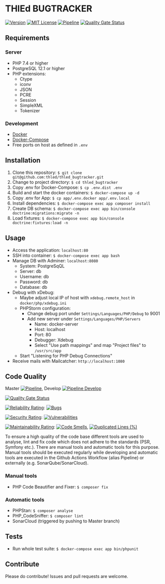 # THlEd BUGTRACKER

[![Version][version-badge]](changelog)
[![MIT License][license-badge]](license)
[![Pipeline][pipeline-badge]](pipeline)
[![Quality Gate Status][sonarcloud-quality-gate-badge]](sonarcloud-dashboard)

## Requirements

### Server

- PHP 7.4 or higher
- PostgreSQL 12.1 or higher
- PHP extensions:
  - Ctype
  - iconv
  - JSON
  - PCRE
  - Session
  - SimpleXML
  - Tokenizer

### Development

- [Docker][docker]
- [Docker-Compose][docker-compose]
- Free ports on host as defined in `.env`

## Installation

1. Clone this repository: `$ git clone git@github.com:thled/thled_bugtracker.git`
1. Change to project directory: `$ cd thled_bugtracker`
1. Copy .env for Docker-Compose: `$ cp .env.dist .env`
1. Build and start the docker containers: `$ docker-compose up -d`
1. Copy .env for App: `$ cp app/.env.docker app/.env.local`
1. Install dependencies: `$ docker-compose exec app composer install`
1. Create DB schema: `$ docker-compose exec app bin/console doctrine:migrations:migrate -n`
1. Load fixtures: `$ docker-compose exec app bin/console doctrine:fixtures:load -n`

## Usage

- Access the application: `localhost:80`
- SSH into container: `$ docker-compose exec app bash`
- Manage DB with Adminer: `localhost:8080`
  - System: PostgreSqQL
  - Server: db
  - Username: db
  - Password: db
  - Database: db
- Debug with xDebug:
  - Maybe adjust local IP of host with `xdebug.remote_host` in `docker/php/xdebug.ini`
  - PHPStorm configuration:
    - Change debug port under `Settings/Languages/PHP/Debug` to 9001
    - Add new server under `Settings/Languages/PHP/Servers`
      - Name: docker-server
      - Host: localhost
      - Port: 80
      - Debugger: Xdebug
      - Select "Use path mappings" and map "Project files" to `/usr/src/app`
  - Start "Listening for PHP Debug Connections"
- Receive mails with Mailcatcher: `http://localhost:1080`

## Code Quality

Master [![Pipeline][pipeline-badge]](pipeline),
Develop [![Pipeline Develop][pipeline-dev-badge]](pipeline-dev)

[![Quality Gate Status][sonarcloud-quality-gate-badge]](sonarcloud-dashboard)

[![Reliability Rating][sonarcloud-reliability-badge]](sonarcloud-dashboard):
[![Bugs][sonarcloud-bugs-badge]](sonarcloud-dashboard)

[![Security Rating][sonarcloud-security]](sonarcloud-dashboard):
[![Vulnerabilities][sonarcloud-vulnerabilities]](sonarcloud-dashboard)

[![Maintainability Rating][sonarcloud-maintainability]](sonarcloud-dashboard):
[![Code Smells][sonarcloud-code-smells]](sonarcloud-dashboard),
[![Duplicated Lines (%)][sonarcloud-duplicated-lines]](sonarcloud-dashboard)

To ensure a high quality of the code base different tools are used to analyse, lint and fix code which does not adhere to the standards (PSR, Symfony etc.).
There are manual tools and automatic tools for this purpose. Manual tools should be executed regularly while developing and automatic tools are executed in the Github Actions Workflow (alias Pipeline) or externally (e.g. SonarQube/SonarCloud).

### Manual tools

- PHP Code Beautifier and Fixer: `$ composer fix`

### Automatic tools

- PHPStan: `$ composer analyse`
- PHP_CodeSniffer: `$ composer lint`
- SonarCloud (triggered by pushing to Master branch)

## Tests

- Run whole test suite: `$ docker-compose exec app bin/phpunit`

## Contribute

Please do contribute! Issues and pull requests are welcome.

[version-badge]: https://img.shields.io/badge/version-0.4.0-blue.svg
[changelog]: ./CHANGELOG.md
[license-badge]: https://img.shields.io/badge/license-MIT-blue.svg
[license]: ./LICENSE
[pipeline-badge]: https://github.com/thled/thled_bugtracker/workflows/ci-pipeline/badge.svg?branch=master
[pipeline]: https://github.com/thled/thled_bugtracker/actions?query=workflow%3A%22ci-pipeline%22+branch%3Amaster
[pipeline-dev-badge]: https://github.com/thled/thled_bugtracker/workflows/ci-pipeline/badge.svg?branch=develop
[pipeline-dev]: https://github.com/thled/thled_bugtracker/actions?query=workflow%3A%22ci-pipeline%22+branch%3Adevelop
[sonarcloud-quality-gate-badge]: https://sonarcloud.io/api/project_badges/measure?project=thled_thled_bugtracker&metric=alert_status
[sonarcloud-reliability-badge]: https://sonarcloud.io/api/project_badges/measure?project=thled_thled_bugtracker&metric=reliability_rating
[sonarcloud-bugs-badge]: https://sonarcloud.io/api/project_badges/measure?project=thled_thled_bugtracker&metric=bugs
[sonarcloud-security]: https://sonarcloud.io/api/project_badges/measure?project=thled_thled_bugtracker&metric=security_rating
[sonarcloud-vulnerabilities]: https://sonarcloud.io/api/project_badges/measure?project=thled_thled_bugtracker&metric=vulnerabilities
[sonarcloud-maintainability]: https://sonarcloud.io/api/project_badges/measure?project=thled_thled_bugtracker&metric=sqale_rating
[sonarcloud-code-smells]: https://sonarcloud.io/api/project_badges/measure?project=thled_thled_bugtracker&metric=code_smells
[sonarcloud-duplicated-lines]: https://sonarcloud.io/api/project_badges/measure?project=thled_thled_bugtracker&metric=duplicated_lines_density
[sonarcloud-dashboard]: https://sonarcloud.io/dashboard?id=thled_thled_bugtracker
[docker]: https://docs.docker.com/install/
[docker-compose]: https://docs.docker.com/compose/install/

